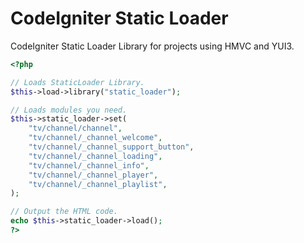 CodeIgniter Static Loader
=========================

CodeIgniter Static Loader Library for projects using HMVC and YUI3.

```php
<?php

// Loads StaticLoader Library.
$this->load->library("static_loader");

// Loads modules you need.
$this->static_loader->set(
    "tv/channel/channel",
    "tv/channel/_channel_welcome",
    "tv/channel/_channel_support_button",
    "tv/channel/_channel_loading",
    "tv/channel/_channel_info",
    "tv/channel/_channel_player",
    "tv/channel/_channel_playlist",
); 

// Output the HTML code.
echo $this->static_loader->load();
?>
```
